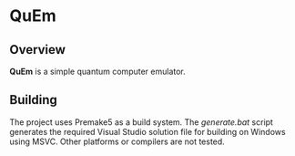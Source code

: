 # QuEm

## Overview

__QuEm__ is a simple quantum computer emulator.

## Building

The project uses Premake5 as a build system.
The *generate.bat* script generates the required Visual Studio solution file for building on Windows using MSVC.
Other platforms or compilers are not tested.